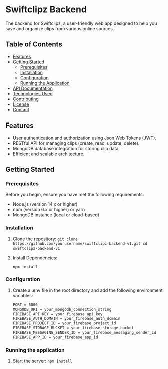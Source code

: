 # Swiftclipz Backend

The backend for Swiftclipz, a user-friendly web app designed to help you save and organize clips from various online sources.

## Table of Contents

- [Features](#features)
- [Getting Started](#getting-started)
  - [Prerequisites](#prerequisites)
  - [Installation](#installation)
  - [Configuration](#configuration)
  - [Running the Application](#running-the-application)
- [API Documentation](#api-documentation)
- [Technologies Used](#technologies-used)
- [Contributing](#contributing)
- [License](#license)
- [Contact](#contact)

## Features

- User authentication and authorization using Json Web Tokens (JWT).
- RESTful API for managing clips (create, read, update, delete).
- MongoDB database integration for storing clip data.
- Efficient and scalable architecture.

## Getting Started

### Prerequisites

Before you begin, ensure you have met the following requirements:

- Node.js (version 14.x or higher)
- npm (version 6.x or higher) or yarn
- MongoDB instance (local or cloud-based)

### Installation

1. Clone the repository:
   `git clone https://github.com/yourusername/swiftclipz-backend-v1.git
cd swiftclipz-backend-v1`
2. Install Dependencies:

   `npm install`

### Configuration

1. Create a .env file in the root directory and add the following environment variables:

   ```bash
   PORT = 5000
   MONGODB_URI = your_mongodb_connection_string
   FIREBASE_API_KEY = your_firebase_api_key
   FIREBASE_AUTH_DOMAIN = your_firebase_auth_domain
   FIREBASE_PROJECT_ID = your_firebase_project_id
   FIREBASE_STORAGE_BUCKET = your_firebase_storage_bucket
   FIREBASE_MESSAGING_SENDER_ID = your_firebase_messaging_sender_id
   FIREBASE_APP_ID = your_firebase_app_id

   ```

### Running the application

1. Start the server:
   `npm install`
